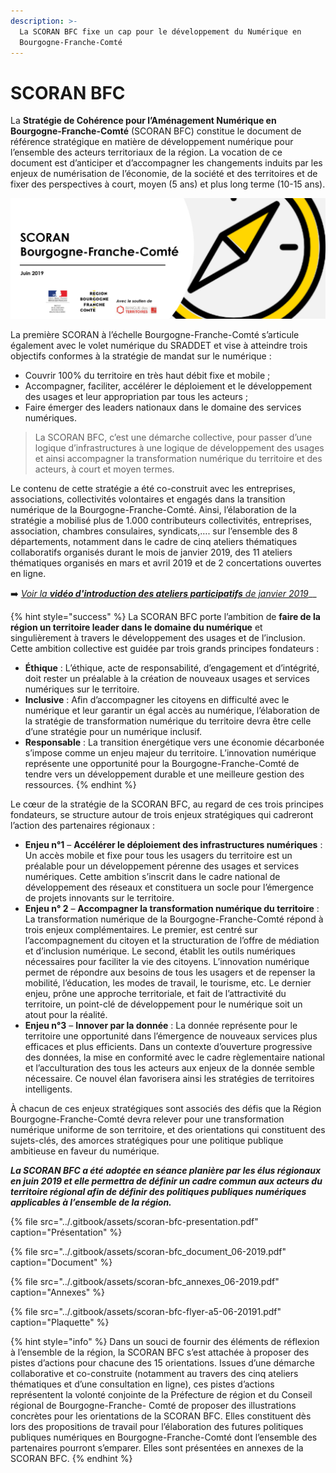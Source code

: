 ```yaml
---
description: >-
  La SCORAN BFC fixe un cap pour le développement du Numérique en
  Bourgogne-Franche-Comté
---
```


# SCORAN BFC

La **Stratégie de Cohérence pour l’Aménagement Numérique en Bourgogne-Franche-Comté** \(SCORAN BFC\) constitue le document de référence stratégique en matière de développement numérique pour l’ensemble des acteurs territoriaux de la région. La vocation de ce document est d’anticiper et d’accompagner les changements induits par les enjeux de numérisation de l’économie, de la société et des territoires et de fixer des perspectives à court, moyen \(5 ans\) et plus long terme \(10-15 ans\).

![](../.gitbook/assets/scoran-bfc.png)

La première SCORAN à l’échelle Bourgogne-Franche-Comté s’articule également avec le volet numérique du SRADDET et vise à atteindre trois objectifs conformes à la stratégie de mandat sur le numérique :

* Couvrir 100% du territoire en très haut débit fixe et mobile ;
* Accompagner, faciliter, accélérer le déploiement et le développement des usages et leur appropriation par tous les acteurs ;
* Faire émerger des leaders nationaux dans le domaine des services numériques.

> La SCORAN BFC, c’est une démarche collective, pour passer d’une logique d’infrastructures à une logique de développement des usages et ainsi accompagner la transformation numérique du territoire et des acteurs, à court et moyen termes.

Le contenu de cette stratégie a été co-construit avec les entreprises, associations, collectivités volontaires et engagés dans la transition numérique de la Bourgogne-Franche-Comté. Ainsi, l’élaboration de la stratégie a mobilisé plus de 1.000 contributeurs collectivités, entreprises, association, chambres consulaires, syndicats,…. sur l’ensemble des 8 départements, notamment dans le cadre de cinq ateliers thématiques collaboratifs organisés durant le mois de janvier 2019, des 11 ateliers thématiques organisés en mars et avril 2019 et de 2 concertations ouvertes en ligne.

➡️ [_Voir la **vidéo d'introduction des ateliers participatifs** de janvier 2019_](https://vimeo.com/307492202)\_\_

{% hint style="success" %}
La SCORAN BFC porte l’ambition de **faire de la région un territoire leader dans le domaine du numérique** et singulièrement à travers le développement des usages et de l’inclusion. Cette ambition collective est guidée par trois grands principes fondateurs :

* **Éthique** : L’éthique, acte de responsabilité, d’engagement et d’intégrité, doit rester un préalable à la création de nouveaux usages et services numériques sur le territoire.
* **Inclusive** : Afin d’accompagner les citoyens en difficulté avec le numérique et leur garantir un égal accès au numérique, l’élaboration de la stratégie de transformation numérique du territoire devra être celle d’une stratégie pour un numérique inclusif.
* **Responsable** : La transition énergétique vers une économie décarbonée s’impose comme un enjeu majeur du territoire. L’innovation numérique représente une opportunité pour la Bourgogne-Franche-Comté de tendre vers un développement durable et une meilleure gestion des ressources.
{% endhint %}

Le cœur de la stratégie de la SCORAN BFC, au regard de ces trois principes fondateurs, se structure autour de trois enjeux stratégiques qui cadreront l’action des partenaires régionaux :

* **Enjeu n°1** – **Accélérer le déploiement des infrastructures numériques** : Un accès mobile et fixe pour tous les usagers du territoire est un préalable pour un développement pérenne des usages et services numériques. Cette ambition s’inscrit dans le cadre national de développement des réseaux et constituera un socle pour l’émergence de projets innovants sur le territoire.
* **Enjeu n° 2** – **Accompagner la transformation numérique du territoire** : La transformation numérique de la Bourgogne-Franche-Comté répond à trois enjeux complémentaires. Le premier, est centré sur l’accompagnement du citoyen et la structuration de l’offre de médiation et d’inclusion numérique. Le second, établit les outils numériques nécessaires pour faciliter la vie des citoyens. L’innovation numérique permet de répondre aux besoins de tous les usagers et de repenser la mobilité, l’éducation, les modes de travail, le tourisme, etc. Le dernier enjeu, prône une approche territoriale, et fait de l’attractivité du territoire, un point-clé de développement pour le numérique soit un atout pour la réalité.
* **Enjeu n°3** – **Innover par la donnée** : La donnée représente pour le territoire une opportunité dans l’émergence de nouveaux services plus efficaces et plus efficients. Dans un contexte d’ouverture progressive des données, la mise en conformité avec le cadre règlementaire national et l’acculturation des tous les acteurs aux enjeux de la donnée semble nécessaire. Ce nouvel élan favorisera ainsi les stratégies de territoires intelligents.

À chacun de ces enjeux stratégiques sont associés des défis que la Région Bourgogne-Franche-Comté devra relever pour une transformation numérique uniforme de son territoire, et des orientations qui constituent des sujets-clés, des amorces stratégiques pour une politique publique ambitieuse en faveur du numérique.

_**La SCORAN BFC a été adoptée en séance planière par les élus régionaux en juin 2019 et elle permettra de définir un cadre commun aux acteurs du territoire régional afin de définir des politiques publiques numériques applicables à l’ensemble de la région.**_

{% file src="../.gitbook/assets/scoran-bfc-presentation.pdf" caption="Présentation" %}

{% file src="../.gitbook/assets/scoran-bfc\_document\_06-2019.pdf" caption="Document" %}

{% file src="../.gitbook/assets/scoran-bfc\_annexes\_06-2019.pdf" caption="Annexes" %}

{% file src="../.gitbook/assets/scoran-bfc-flyer-a5-06-20191.pdf" caption="Plaquette" %}

{% hint style="info" %}
Dans un souci de fournir des éléments de réflexion à l’ensemble de la région, la SCORAN BFC s’est attachée à proposer des pistes d’actions pour chacune des 15 orientations. Issues d’une démarche collaborative et co-construite \(notamment au travers des cinq ateliers thématiques et d’une consultation en ligne\), ces pistes d’actions représentent la volonté conjointe de la Préfecture de région et du Conseil régional de Bourgogne-Franche- Comté de proposer des illustrations concrètes pour les orientations de la SCORAN BFC. Elles constituent dès lors des propositions de travail pour l’élaboration des futures politiques publiques numériques en Bourgogne-Franche-Comté dont l’ensemble des partenaires pourront s’emparer. Elles sont présentées en annexes de la SCORAN BFC.
{% endhint %}

